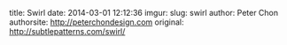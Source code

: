 title: Swirl
date: 2014-03-01 12:12:36
imgur: 
slug: swirl
author: Peter Chon
authorsite: http://peterchondesign.com
original: http://subtlepatterns.com/swirl/
